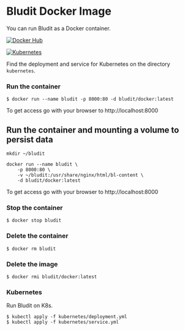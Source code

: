 # Bludit Docker Image
You can run Bludit as a Docker container.

[![Docker Hub](https://img.shields.io/badge/Docker-Hub-blue.svg)](https://hub.docker.com/r/bludit/docker/)

[![Kubernetes](https://img.shields.io/badge/Kubernetes-Deployment-blue.svg)](https://github.com/bludit/docker/tree/master/kubernetes)

Find the deployment and service for Kubernetes on the directory `kubernetes`.

### Run the container

```
$ docker run --name bludit -p 8000:80 -d bludit/docker:latest
```

To get access go with your browser to http://localhost:8000

## Run the container and mounting a volume to persist data

```
mkdir ~/bludit

docker run --name bludit \
    -p 8000:80 \
    -v ~/bludit:/usr/share/nginx/html/bl-content \
    -d bludit/docker:latest
```

To get access go with your browser to http://localhost:8000

### Stop the container

```
$ docker stop bludit
```

### Delete the container

```
$ docker rm bludit
```

### Delete the image

```
$ docker rmi bludit/docker:latest
```

### Kubernetes

Run Bludit on K8s.

```
$ kubectl apply -f kubernetes/deployment.yml
$ kubectl apply -f kubernetes/service.yml
```
